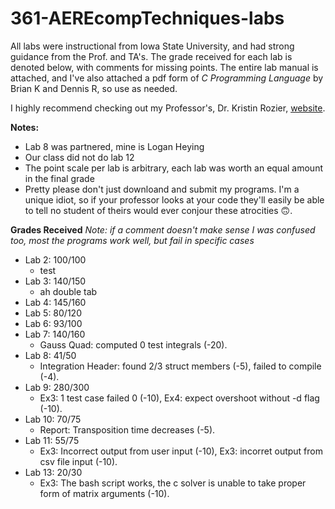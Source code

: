 # 361-AEREcompTechniques-labs 

All labs were instructional from Iowa State University, and had strong guidance from the Prof. and TA's. The grade received for each lab is denoted below, with comments for missing points. 
The entire lab manual is attached, and I've also attached a pdf form of _C Programming Language_ by Brian K and Dennis R, so use as needed. 

I highly recommend checking out my Professor's, Dr. Kristin Rozier, [website](http://temporallogic.org/courses/AERE361/).

**Notes:**

* Lab 8 was partnered, mine is Logan Heying
* Our class did not do lab 12
* The point scale per lab is arbitrary, each lab was worth an equal amount in the final grade
* Pretty please don't just downloand and submit my programs. I'm a unique idiot, so if your professor looks at your code they'll easily be able to tell no student of theirs would ever conjour these atrocities 🙃.  

**Grades Received** 
*Note: if a comment doesn't make sense I was confused too, most the programs work well, but fail in specific cases*

* Lab 2: 100/100
  * test
* Lab 3: 140/150
  * ah double tab
* Lab 4: 145/160
* Lab 5: 80/120
* Lab 6: 93/100
* Lab 7: 140/160
  * Gauss Quad: computed 0 test integrals (-20).
* Lab 8: 41/50
  * Integration Header: found 2/3 struct members (-5), failed to compile (-4).
* Lab 9: 280/300
  * Ex3: 1 test case failed 0 (-10), Ex4: expect overshoot without -d flag (-10).
* Lab 10: 70/75
  * Report: Transposition time decreases (-5).
* Lab 11: 55/75
  * Ex3: Incorrect output from user input (-10), Ex3: incorret output from csv file input (-10).
* Lab 13: 20/30
  * Ex3: The bash script works, the c solver is unable to take proper form of matrix arguments (-10). 

